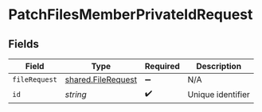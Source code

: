 # PatchFilesMemberPrivateIdRequest


## Fields

| Field                                                           | Type                                                            | Required                                                        | Description                                                     |
| --------------------------------------------------------------- | --------------------------------------------------------------- | --------------------------------------------------------------- | --------------------------------------------------------------- |
| `fileRequest`                                                   | [shared.FileRequest](../../../sdk/models/shared/filerequest.md) | :heavy_minus_sign:                                              | N/A                                                             |
| `id`                                                            | *string*                                                        | :heavy_check_mark:                                              | Unique identifier                                               |
